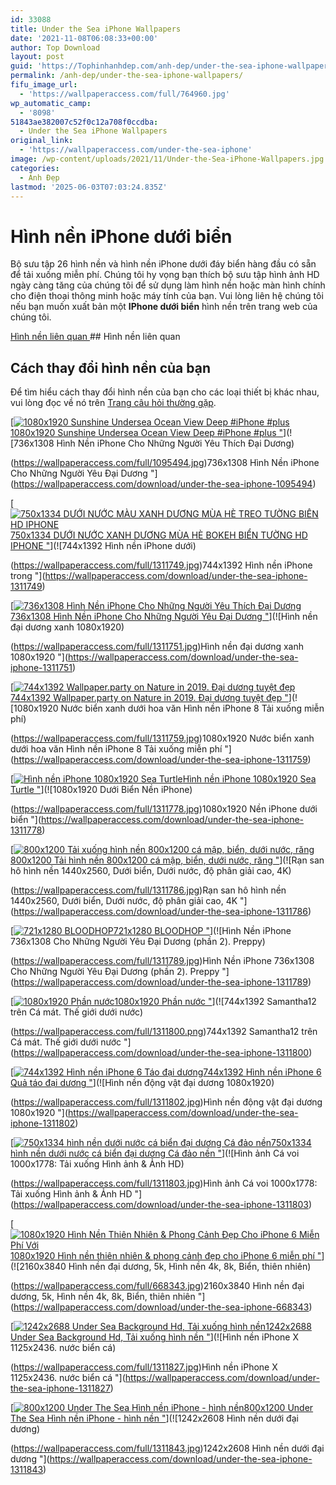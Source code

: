 ```yaml
---
id: 33088
title: Under the Sea iPhone Wallpapers
date: '2021-11-08T06:08:33+00:00'
author: Top Download
layout: post
guid: 'https://Tophinhanhdep.com/anh-dep/under-the-sea-iphone-wallpapers/'
permalink: /anh-dep/under-the-sea-iphone-wallpapers/
fifu_image_url:
  - 'https://wallpaperaccess.com/full/764960.jpg'
wp_automatic_camp:
  - '8098'
51843ae382007c52f0c12a708f0ccdba:
  - Under the Sea iPhone Wallpapers
original_link:
  - 'https://wallpaperaccess.com/under-the-sea-iphone'
image: /wp-content/uploads/2021/11/Under-the-Sea-iPhone-Wallpapers.jpg
categories:
  - Ảnh Đẹp
lastmod: '2025-06-03T07:03:24.835Z'
---
```

# Hình nền iPhone dưới biển

Bộ sưu tập 26 hình nền và hình nền iPhone dưới đáy biển hàng đầu có sẵn để tải xuống miễn phí. Chúng tôi hy vọng bạn thích bộ sưu tập hình ảnh HD ngày càng tăng của chúng tôi để sử dụng làm hình nền hoặc màn hình chính cho điện thoại thông minh hoặc máy tính của bạn. Vui lòng liên hệ chúng tôi nếu bạn muốn xuất bản một **IPhone dưới biển** hình nền trên trang web của chúng tôi.

[Hình nền liên quan ](#related) ## Hình nền liên quan

## Cách thay đổi hình nền của bạn

Để tìm hiểu cách thay đổi hình nền của bạn cho các loại thiết bị khác nhau, vui lòng đọc về nó trên [Trang câu hỏi thường gặp](https://tophinhanhdep.com/faq/).

  
[[![1080x1920 Sunshine Undersea Ocean View Deep #iPhone #plus](https://wallpaperaccess.com/full/764960.jpg)1080x1920 Sunshine Undersea Ocean View Deep #iPhone #plus "](https://wallpaperaccess.com/download/under-the-sea-iphone-764960)](![736x1308 Hình Nền iPhone Cho Những Người Yêu Thích Đại Dương)

(https://wallpaperaccess.com/full/1095494.jpg)736x1308 Hình Nền iPhone Cho Những Người Yêu Đại Dương "](https://wallpaperaccess.com/download/under-the-sea-iphone-1095494)

[[![750x1334 DƯỚI NƯỚC MÀU XANH DƯƠNG MÙA HÈ TREO TƯỜNG BIỂN HD IPHONE](https://wallpaperaccess.com/full/1311748.jpg) 750x1334 DƯỚI NƯỚC XANH DƯƠNG MÙA HÈ BOKEH BIỂN TƯỜNG HD IPHONE "](https://wallpaperaccess.com/download/under-the-sea-iphone-1311748)](![744x1392 Hình nền iPhone dưới)

(https://wallpaperaccess.com/full/1311749.jpg)744x1392 Hình nền iPhone trong "](https://wallpaperaccess.com/download/under-the-sea-iphone-1311749)

[[![736x1308 Hình Nền iPhone Cho Những Người Yêu Thích Đại Dương](https://wallpaperaccess.com/full/1095514.jpg)736x1308 Hình Nền iPhone Cho Những Người Yêu Đại Dương "](https://wallpaperaccess.com/download/under-the-sea-iphone-1095514)](![Hình nền đại dương xanh 1080x1920)

(https://wallpaperaccess.com/full/1311751.jpg)Hình nền đại dương xanh 1080x1920 "](https://wallpaperaccess.com/download/under-the-sea-iphone-1311751)

[[![744x1392 Wallpaper.party on Nature in 2019. Đại dương tuyệt đẹp](https://wallpaperaccess.com/full/1311756.jpg)744x1392 Wallpaper.party on Nature in 2019. Đại dương tuyệt đẹp "](https://wallpaperaccess.com/download/under-the-sea-iphone-1311756)](![1080x1920 Nước biển xanh dưới hoa văn Hình nền iPhone 8 Tải xuống miễn phí)

(https://wallpaperaccess.com/full/1311759.jpg)1080x1920 Nước biển xanh dưới hoa văn Hình nền iPhone 8 Tải xuống miễn phí "](https://wallpaperaccess.com/download/under-the-sea-iphone-1311759)

[[![Hình nền iPhone 1080x1920 Sea Turtle](https://wallpaperaccess.com/full/1311775.jpg)Hình nền iPhone 1080x1920 Sea Turtle "](https://wallpaperaccess.com/download/under-the-sea-iphone-1311775)](![1080x1920 Dưới Biển Nền iPhone)

(https://wallpaperaccess.com/full/1311778.jpg)1080x1920 Nền iPhone dưới biển "](https://wallpaperaccess.com/download/under-the-sea-iphone-1311778)

[[![800x1200 Tải xuống hình nền 800x1200 cá mập, biển, dưới nước, răng](https://wallpaperaccess.com/full/1311782.jpg)800x1200 Tải hình nền 800x1200 cá mập, biển, dưới nước, răng "](https://wallpaperaccess.com/download/under-the-sea-iphone-1311782)](![Rạn san hô hình nền 1440x2560, Dưới biển, Dưới nước, độ phân giải cao, 4K)

(https://wallpaperaccess.com/full/1311786.jpg)Rạn san hô hình nền 1440x2560, Dưới biển, Dưới nước, độ phân giải cao, 4K "](https://wallpaperaccess.com/download/under-the-sea-iphone-1311786)

[[![721x1280 BLOODHOP](https://wallpaperaccess.com/full/1311787.png)721x1280 BLOODHOP "](https://wallpaperaccess.com/download/under-the-sea-iphone-1311787)](![Hình Nền iPhone 736x1308 Cho Những Người Yêu Đại Dương (phần 2).  Preppy)

(https://wallpaperaccess.com/full/1311789.jpg)Hình Nền iPhone 736x1308 Cho Những Người Yêu Đại Dương (phần 2). Preppy "](https://wallpaperaccess.com/download/under-the-sea-iphone-1311789)

[[![1080x1920 Phần nước](https://wallpaperaccess.com/full/1311797.jpg)1080x1920 Phần nước "](https://wallpaperaccess.com/download/under-the-sea-iphone-1311797)](![744x1392 Samantha12 trên Cá mát.  Thế giới dưới nước)

(https://wallpaperaccess.com/full/1311800.png)744x1392 Samantha12 trên Cá mát. Thế giới dưới nước "](https://wallpaperaccess.com/download/under-the-sea-iphone-1311800)

[[![744x1392 Hình nền iPhone 6 Táo đại dương](https://wallpaperaccess.com/full/1311801.jpg)744x1392 Hình nền iPhone 6 Quả táo đại dương "](https://wallpaperaccess.com/download/under-the-sea-iphone-1311801)](![Hình nền động vật đại dương 1080x1920)

(https://wallpaperaccess.com/full/1311802.jpg)Hình nền động vật đại dương 1080x1920 "](https://wallpaperaccess.com/download/under-the-sea-iphone-1311802)

[[![750x1334 hình nền dưới nước cá biển đại dương Cá đảo nền](https://wallpaperaccess.com/full/369225.png)750x1334 hình nền dưới nước cá biển đại dương Cá đảo nền "](https://wallpaperaccess.com/download/under-the-sea-iphone-369225)](![Hình ảnh Cá voi 1000x1778: Tải xuống Hình ảnh & Ảnh HD)

(https://wallpaperaccess.com/full/1311803.jpg)Hình ảnh Cá voi 1000x1778: Tải xuống Hình ảnh &amp; Ảnh HD "](https://wallpaperaccess.com/download/under-the-sea-iphone-1311803)

[[![1080x1920 Hình Nền Thiên Nhiên & Phong Cảnh Đẹp Cho iPhone 6 Miễn Phí Với](https://wallpaperaccess.com/full/1311807.jpg)1080x1920 Hình nền thiên nhiên &amp; phong cảnh đẹp cho iPhone 6 miễn phí "](https://wallpaperaccess.com/download/under-the-sea-iphone-1311807)](![2160x3840 Hình nền đại dương, 5k, Hình nền 4k, 8k, Biển, thiên nhiên)

(https://wallpaperaccess.com/full/668343.jpg)2160x3840 Hình nền đại dương, 5k, Hình nền 4k, 8k, Biển, thiên nhiên "](https://wallpaperaccess.com/download/under-the-sea-iphone-668343)

[[![1242x2688 Under Sea Background Hd, Tải xuống hình nền](https://wallpaperaccess.com/full/1311826.jpg)1242x2688 Under Sea Background Hd, Tải xuống hình nền "](https://wallpaperaccess.com/download/under-the-sea-iphone-1311826)](![Hình nền iPhone X 1125x2436.  nước biển cá)

(https://wallpaperaccess.com/full/1311827.jpg)Hình nền iPhone X 1125x2436. nước biển cá "](https://wallpaperaccess.com/download/under-the-sea-iphone-1311827)

[[![800x1200 Under The Sea Hình nền iPhone - hình nền](https://wallpaperaccess.com/full/1311832.jpg)800x1200 Under The Sea Hình nền iPhone - hình nền "](https://wallpaperaccess.com/download/under-the-sea-iphone-1311832)](![1242x2608 Hình nền dưới đại dương)

(https://wallpaperaccess.com/full/1311843.jpg)1242x2608 Hình nền dưới đại dương "](https://wallpaperaccess.com/download/under-the-sea-iphone-1311843)
